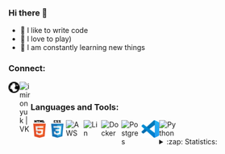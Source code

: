 ### Hi there 👋

- 💪 I like to write code
- 🎉 I love to play)
- 🥅 I am constantly learning new things

### Connect:

[<img align="left" alt="web" width="22px" src="https://raw.githubusercontent.com/iconic/open-iconic/master/svg/globe.svg" />][website]
[<img align="left" alt="imironyuk | VK" width="22px" src="https://cdn.jsdelivr.net/npm/simple-icons@v3/icons/vk.svg" />][vk]

<br />

### Languages and Tools:

<img align="left" alt="HTML5" width="35px" src="https://raw.githubusercontent.com/github/explore/80688e429a7d4ef2fca1e82350fe8e3517d3494d/topics/html/html.png" />
<img align="left" alt="CSS3" width="35px" src="https://raw.githubusercontent.com/github/explore/80688e429a7d4ef2fca1e82350fe8e3517d3494d/topics/css/css.png" />
<img align="left" alt="AWS" width="35px" src="https://cdn.icon-icons.com/icons2/2407/PNG/512/aws_icon_146237.png"/>

<img align="left" alt="Lin" width="35px" src="https://w7.pngwing.com/pngs/20/37/png-transparent-penguin-cartoon-linux-logo-presentation-computer-wallpaper-bird.png"/>
<img align="left" alt="Docker" width="40px" src="https://www.docker.com/wp-content/uploads/2022/05/Docker_Temporary_Image_Google_Blue_1080x1080_v1.png"/>
<img align="left" alt="Postgres" width="40px" src="https://www.unixmen.com/wp-content/uploads/2017/07/postgresql-logo.png"/>
<img align="left" alt="Visual Studio Code" width="35px" src="https://raw.githubusercontent.com/github/explore/80688e429a7d4ef2fca1e82350fe8e3517d3494d/topics/visual-studio-code/visual-studio-code.png" />
<img align="left" alt="Python" width="35px" src="https://static.wixstatic.com/media/1565bf_14b846797c444ef38993d79227ce0c59~mv2.png/v1/fill/w_230,h_228,al_c,q_85,usm_0.66_1.00_0.01,enc_auto/Python-for-Data-Science_Icon.png" />


<br />
<br />



<details>
  <summary>:zap: Statistics:</summary>
   <img align="left" alt="codeSTACKr's GitHub Stats" src="https://github-readme-stats.vercel.app/api/top-langs/?username=imironyuk&langs_count=8&layout=compact" />
    <br />
    <img align="left" alt="codeSTACKr's GitHub Stats" src="https://github-readme-stats.vercel.app/api?username=imironyuk&show_icons=true" />
</details>

[website]: https://hh.ru/resume/861e21a8ff07e9fb460039ed1f5962396c6733/
[vk]: https://vk.com/daniilmironyuk/
